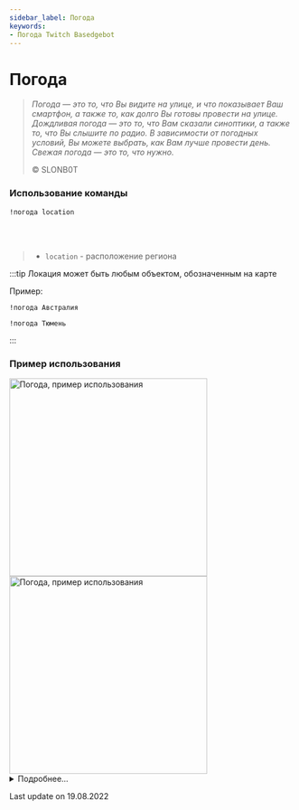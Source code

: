 ```yaml
---
sidebar_label: Погода
keywords:
- Погода Twitch Basedgebot
---
```


# Погода

> *<quote>Погода — это то, что Вы видите на улице, и что показывает Ваш смартфон, а также то, как долго Вы готовы провести на улице. Дождливая погода — это то, что Вам сказали синоптики, а также то, что Вы слышите по радио. В зависимости от погодных условий, Вы можете выбрать, как Вам лучше провести день. Свежая погода — это то, что нужно.</quote>*
>
> © SLONB0T

### Использование команды

<code>!погода location</code>

<br/>
<br/>

>- <code>location</code>  -  расположение региона

:::tip
Локация может быть любым объектом, обозначенным на карте

Пример:
<p><code>!погода Австралия</code></p>

<p><code>!погода Тюмень</code></p>
:::

### Пример использования

<img src="https://media3.giphy.com/media/Zio1zV6iWZtpdmPgQA/giphy.gif?cid=790b76118dc6b58e9b690d329c77699258ffc3668d032d63&rid=giphy.gif&ct=g" alt="Погода, пример использования" width="350"/>
<img src="https://media4.giphy.com/media/7u9VKPjSbmVMSkGjQw/giphy.gif?cid=790b7611d302aeaebf456e0278444b8dbc34191dcbe728db&rid=giphy.gif&ct=g" alt="Погода, пример использования" width="350" id="example-right"/>

<details>
  <summary>Подробнее...</summary>
  <div>

| Global cooldown | 30 seconds⠀⠀⠀⠀⠀⠀⠀⠀⠀⠀⠀⠀ |
|:----------------|:-----------------------|
| User cooldown   | 1 minute               |
| Mod only        | No                     |
| Sub only        | No                     |
| Aliases         | !weather               |
  </div>
</details>

<p class="update">Last update on 19.08.2022</p>